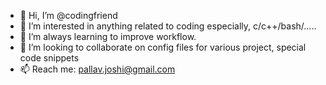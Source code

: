 - 👋 Hi, I’m @codingfriend
- 👀 I’m interested in anything related to coding especially, c/c++/bash/.....
- 🌱 I’m always learning to improve workflow.
- 💞️ I’m looking to collaborate on config files for various project, special code snippets
- 📫 Reach me: pallav.joshi@gmail.com

<!---
codingfriend/codingfriend is a ✨ special ✨ repository because its `README.md` (this file) appears on your GitHub profile.
You can click the Preview link to take a look at your changes.
--->

